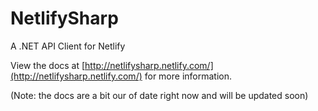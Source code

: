 # NetlifySharp
A .NET API Client for Netlify

View the docs at [http://netlifysharp.netlify.com/](http://netlifysharp.netlify.com/) for more information.

(Note: the docs are a bit our of date right now and will be updated soon)
